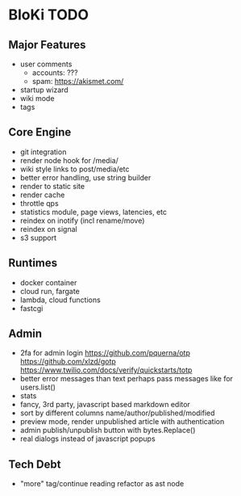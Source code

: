 # BloKi TODO

## Major Features

- user comments
  - accounts: ???
  - spam: https://akismet.com/
- startup wizard
- wiki mode
- tags

## Core Engine

- git integration
- render node hook for /media/
- wiki style links to post/media/etc
- better error handling, use string builder
- render to static site
- render cache
- throttle qps
- statistics module, page views, latencies, etc
- reindex on inotify (incl rename/move)
- reindex on signal
- s3 support

## Runtimes

- docker container
- cloud run, fargate
- lambda, cloud functions
- fastcgi

## Admin

- 2fa for admin login
  https://github.com/pquerna/otp
  https://github.com/xlzd/gotp
  https://www.twilio.com/docs/verify/quickstarts/totp
- better error messages than text
  perhaps pass messages like for users.list()
- stats
- fancy, 3rd party, javascript based markdown editor
- sort by different columns name/author/published/modified
- preview mode, render unpublished article with authentication
- admin publish/unpublish button with bytes.Replace()
- real dialogs instead of javascript popups

## Tech Debt

- "more" tag/continue reading refactor as ast node
